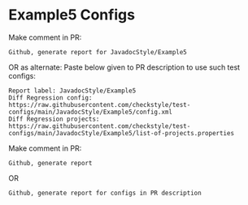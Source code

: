 # Example5 Configs
Make comment in PR:
```
Github, generate report for JavadocStyle/Example5
```
OR as alternate:
Paste below given to PR description to use such test configs:
```
Report label: JavadocStyle/Example5
Diff Regression config: https://raw.githubusercontent.com/checkstyle/test-configs/main/JavadocStyle/Example5/config.xml
Diff Regression projects: https://raw.githubusercontent.com/checkstyle/test-configs/main/JavadocStyle/Example5/list-of-projects.properties
```
Make comment in PR:
```
Github, generate report
```
OR
```
Github, generate report for configs in PR description
```
